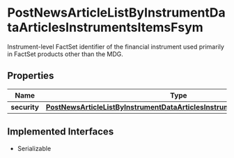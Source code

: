 

# PostNewsArticleListByInstrumentDataArticlesInstrumentsItemsFsym

Instrument-level FactSet identifier of the financial instrument used primarily in FactSet products other than the MDG.

## Properties

Name | Type | Description | Notes
------------ | ------------- | ------------- | -------------
**security** | [**PostNewsArticleListByInstrumentDataArticlesInstrumentsItemsFsymSecurity**](PostNewsArticleListByInstrumentDataArticlesInstrumentsItemsFsymSecurity.md) |  |  [optional]


## Implemented Interfaces

* Serializable


